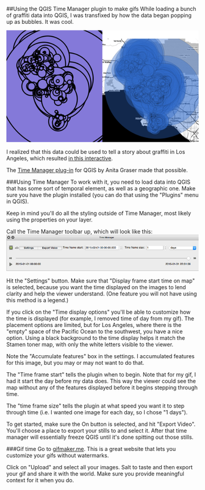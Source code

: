 ##Using the QGIS Time Manager plugin to make gifs
While loading a bunch of graffiti data into QGIS, I was transfixed by how the data began popping up as bubbles. It was cool.

![](./images/blu_purp.png)


I realized that this data could be used to tell a story about graffiti in Los Angeles, which resulted [in this interactive](http://projects.scpr.org/maps/graffiti-map/).

The [Time Manager plug-in](http://anitagraser.com/projects/time-manager/) for QGIS by Anita Graser made that possible.


###Using Time Manager
To work with it, you need to load data into QGIS that has some sort of temporal element, as well as a geographic one. Make sure you have the plugin installed (you can do that using the "Plugins" menu in QGIS). 

Keep in mind you'll do all the styling outside of Time Manager, most likely using the properties on your layer.

Call the Time Manager toolbar up, which will look like this:
![](./images/time_mgr.png)

Hit the "Settings" button. Make sure that "Display frame start time on map" is selected, because you want the time displayed on the images to lend clarity and help the viewer understand. (One feature you will not have using this method is a legend.)

If you click on the "Time display options" you'll be able to customize how the time is displayed (for example, I removed time of day from my gif). The placement options are limited, but for Los Angeles, where there is the "empty" space of the Pacific Ocean to the southwest, you have a nice option. Using a black background to the time display helps it match the Stamen toner map, with only the white letters visible to the viewer.

Note the "Accumulate features" box in the settings. I accumulated features for this image, but you may or may not want to do that.

The "Time frame start" tells the plugin when to begin. Note that for my gif, I had it start the day before my data does. This way the viewer could see the map without any of the features displayed before it begins stepping through time.

The "time frame size" tells the plugin at what speed you want it to step through time (i.e. I wanted one image for each day, so I chose "1 days").

To get started, make sure the On button is selected, and hit "Export Video". You'll choose a place to export your stills to and select it. After that time manager will essentially freeze QGIS until it's done spitting out those stills.

###Gif time
Go to [gifmaker.me](http://gifmaker.me/). This is a great website that lets you customize your gifs without watermarks.

Click on "Upload" and select all your images. Salt to taste and then export your gif and share it with the world. Make sure you provide meaningful context for it when you do.